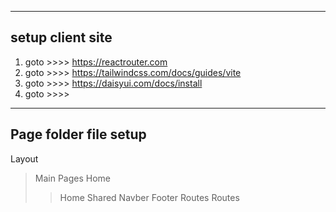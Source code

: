  -----------------
 setup client site
 -----------------

1. goto >>>> https://reactrouter.com
2. goto >>>> https://tailwindcss.com/docs/guides/vite
3. goto >>>> https://daisyui.com/docs/install
4. goto >>>> 

 -----------------
 Page folder file setup
 -----------------
Layout
 >Main
Pages
 >Home
  >>Home
 >Shared
  >>Navber
  >>Footer
Routes
 >Routes